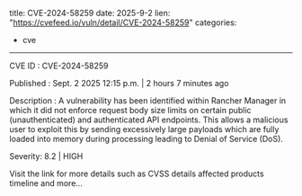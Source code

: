  
title: CVE-2024-58259
date: 2025-9-2
lien: "https://cvefeed.io/vuln/detail/CVE-2024-58259"
categories:
  - cve
---

CVE ID : CVE-2024-58259

Published :  Sept. 2
2025
12:15 p.m. | 2 hours
7 minutes ago

Description : A vulnerability has been identified within Rancher Manager in which it 
did not enforce request body size limits on certain public 
(unauthenticated) and authenticated API endpoints. This allows a 
malicious user to exploit this by sending excessively large payloads
which are fully loaded into memory during processing
leading to Denial of Service (DoS).

Severity: 8.2 | HIGH

Visit the link for more details
such as CVSS details
affected products
timeline
and more...

